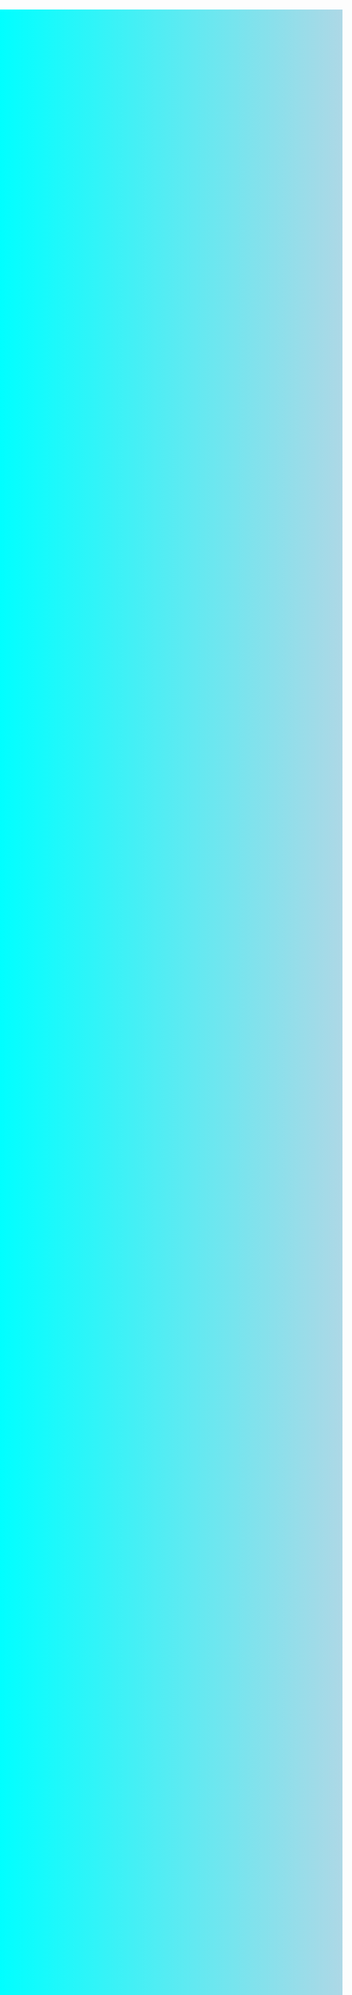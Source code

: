 <!DOCTYPE html>
<html>
<head>
    <title>A Special Question</title>
    <style>
        body {
            font-family: Arial, sans-serif;
            background: linear-gradient(to right, cyan, lightblue);
            text-align: center;
            height: 100vh;
            margin: 0;
            display: flex;
            justify-content: center;
            align-items: center;
            font-family: "Comic Sans MS";
          	margin-top: 500px;
        }

        section {
            background-color: rgba(0, 0, 0, 0.3); /* Semi-transparent white */
            padding: 20px;
            border-radius: 10px;
        }

        h1 {
            color: #333;
        }

        p {
            color: #666;
        }

        button {
            background-color: #ccc;
            border: none;
            padding: 10px 20px;
            text-decoration: none;
            display: inline-block;
            font-size: 16px;
            margin: 10px;
            cursor: pointer;
            font-family: "Comic Sans MS";
        }
    </style>
</head>
<body>
<section>
    <h1>Sawera ji! Will you be my... life partner?</h1>
    <p>I really like spending time with you. Would you like to be more than friends?</p>
    <button id="yes">Yes</button>
    <button id="no">No</button>

    <div id="result" style="display: none;">
        <p id="message"></p>
    </div>
</section>

<script>
    const yesButton = document.getElementById('yes');
    const noButton = document.getElementById('no');
    const resultDiv = document.getElementById('result');
    const messageElement = document.getElementById('message');

    yesButton.addEventListener('click', () => {
        messageElement.textContent = 'I love you !';
        resultDiv.style.display = 'block';
    });

    noButton.addEventListener('click', () => {
        messageElement.textContent = 'I hope you will change your mind later, I will keep trying.';
        resultDiv.style.display = 'block';
    });
</script>
</body>
</html>
